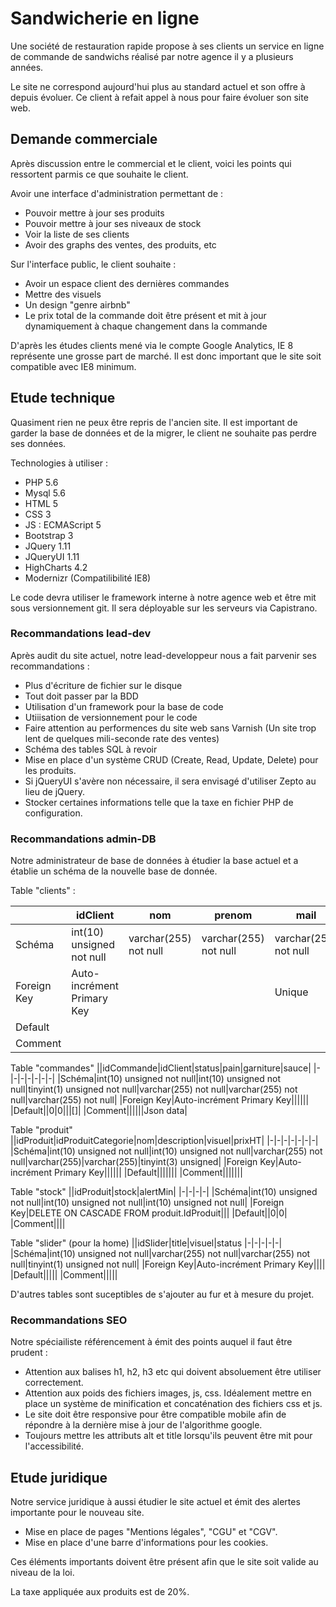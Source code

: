 # Sandwicherie en ligne

Une société de restauration rapide propose à ses clients un service en ligne de commande de sandwichs réalisé par notre agence il y a plusieurs années.

Le site ne correspond aujourd'hui plus au standard actuel et son offre à depuis évoluer. Ce client à refait appel à nous pour faire évoluer son site web.

## Demande commerciale
Après discussion entre le commercial et le client, voici les points qui ressortent parmis ce que souhaite le client.

Avoir une interface d'administration permettant de : 
* Pouvoir mettre à jour ses produits
* Pouvoir mettre à jour ses niveaux de stock
* Voir la liste de ses clients
* Avoir des graphs des ventes, des produits, etc

Sur l'interface public, le client souhaite : 
* Avoir un espace client des dernières commandes
* Mettre des visuels
* Un design "genre airbnb"
* Le prix total de la commande doit être présent et mit à jour dynamiquement à chaque changement dans la commande

D'après les études clients mené via le compte Google Analytics, IE 8 représente une grosse part de marché. Il est donc important que le site soit compatible avec IE8 minimum.

## Etude technique
Quasiment rien ne peux être repris de l'ancien site. Il est important de garder la base de données et de la migrer, le client ne souhaite pas perdre ses données.

Technologies à utiliser : 
* PHP 5.6
* Mysql 5.6
* HTML 5
* CSS 3
* JS : ECMAScript 5
* Bootstrap 3
* JQuery 1.11
* JQueryUI 1.11
* HighCharts 4.2
* Modernizr (Compatilibilité IE8)

Le code devra utiliser le framework interne à notre agence web et être mit sous versionnement git. Il sera déployable sur les serveurs via Capistrano.

### Recommandations lead-dev
Après audit du site actuel, notre lead-developpeur nous a fait parvenir ses recommandations : 
* Plus d'écriture de fichier sur le disque
* Tout doit passer par la BDD
* Utilisation d'un framework pour la base de code
* Utiiisation de versionnement pour le code
* Faire attention au performences du site web sans Varnish (Un site trop lent de quelques mili-seconde rate des ventes)
* Schéma des tables SQL à revoir
* Mise en place d'un système CRUD (Create, Read, Update, Delete) pour les produits.
* Si jQueryUI s'avère non nécessaire, il sera envisagé d'utiliser Zepto au lieu de jQuery.
* Stocker certaines informations telle que la taxe en fichier PHP de configuration.

### Recommandations admin-DB
Notre administrateur de base de données à étudier la base actuel et a établie un schéma de la nouvelle base de donnée.

Table "clients" : 

||idClient|nom|prenom|mail|adresse|ville|
|-|-|-|-|-|-|-|
|Schéma|int(10) unsigned not null|varchar(255) not null|varchar(255) not null|varchar(255) not null|varchar(255) not null|varchar(255) not null|
|Foreign Key|Auto-incrément Primary Key|||Unique||
|Default|||||||
|Comment|||||||

Table "commandes"
||idCommande|idClient|status|pain|garniture|sauce|
|-|-|-|-|-|-|-|
|Schéma|int(10) unsigned not null|int(10) unsigned not null|tinyint(1) unsigned not null|varchar(255) not null|varchar(255) not null|varchar(255) not null|
|Foreign Key|Auto-incrément Primary Key||||||
|Default||0|0|||[]|
|Comment||||||Json data|

Table "produit"
||idProduit|idProduitCategorie|nom|description|visuel|prixHT|
|-|-|-|-|-|-|-|
|Schéma|int(10) unsigned not null|int(10) unsigned not null|varchar(255) not null|varchar(255)|varchar(255)|tinyint(3) unsigned|
|Foreign Key|Auto-incrément Primary Key||||||
|Default|||||||
|Comment|||||||

Table "stock"
||idProduit|stock|alertMin|
|-|-|-|-|
|Schéma|int(10) unsigned not null|int(10) unsigned not null|int(10) unsigned not null|
|Foreign Key|DELETE ON CASCADE FROM produit.IdProduit|||
|Default||0|0|
|Comment||||

Table "slider" (pour la home)
||idSlider|title|visuel|status
|-|-|-|-|-|
|Schéma|int(10) unsigned not null|varchar(255) not null|varchar(255) not null|tinyint(1) unsigned not null|
|Foreign Key|Auto-incrément Primary Key||||
|Default|||||
|Comment|||||

D'autres tables sont suceptibles de s'ajouter au fur et à mesure du projet.

### Recommandations SEO
Notre spéciailiste référencement à émit des points auquel il faut être prudent :
* Attention aux balises h1, h2, h3 etc qui doivent absoluement être utiliser correctement.
* Attention aux poids des fichiers images, js, css. Idéalement mettre en place un système de minification et concaténation des fichiers css et js.
* Le site doit être responsive pour être compatible mobile afin de répondre à la dernière mise à jour de l'algorithme google.
* Toujours mettre les attributs alt et title lorsqu'ils peuvent être mit pour l'accessibilité.


## Etude juridique
Notre service juridique à aussi étudier le site actuel et émit des alertes importante pour le nouveau site.
* Mise en place de pages "Mentions légales", "CGU" et "CGV".
* Mise en place d'une barre d'informations pour les cookies.

Ces éléments importants doivent être présent afin que le site soit valide au niveau de la loi.

La taxe appliquée aux produits est de 20%.